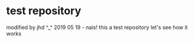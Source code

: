# test repository
modified by jhd ^_^ 2019 05 19 - nais!
this a test repository
let's see how it works
